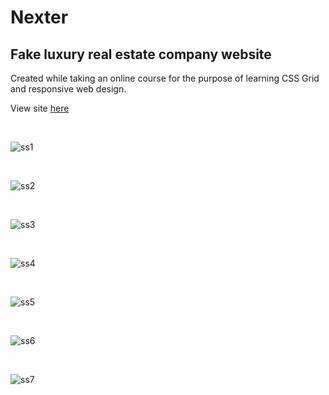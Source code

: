 # Nexter

## Fake luxury real estate company website

Created while taking an online course for the purpose of learning CSS Grid and responsive web design.

View site [here](https://ndstephens.github.io/nexter/)

<br>

![ss1](screenshots/ss1.png)

<br>

![ss2](screenshots/ss2.png)

<br>

![ss3](screenshots/ss3.png)

<br>

![ss4](screenshots/ss4.png)

<br>

![ss5](screenshots/ss5.png)

<br>

![ss6](screenshots/ss6.png)

<br>

![ss7](screenshots/ss7.png)